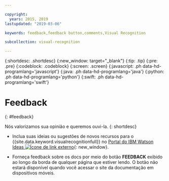 ```yaml
---

copyright:
  years: 2015, 2019
lastupdated: "2019-03-06"

keywords: feedback,feedback button,comments,Visual Recognition

subcollection: visual-recognition

---
```


{:shortdesc: .shortdesc}
{:new_window: target="_blank"}
{:tip: .tip}
{:pre: .pre}
{:codeblock: .codeblock}
{:screen: .screen}
{:javascript: .ph data-hd-programlang='javascript'}
{:java: .ph data-hd-programlang='java'}
{:python: .ph data-hd-programlang='python'}
{:swift: .ph data-hd-programlang='swift'}

# Feedback
{: #feedback}

Nós valorizamos sua opinião e queremos ouvi-la.
{: shortdesc}

- Inclua suas ideias ou sugestões de novos recursos para o {{site.data.keyword.visualrecognitionfull}} no [Portal do IBM Watson Ideas ![Ícone de link externo](../../icons/launch-glyph.svg "Ícone de link externo")](https://ibm-watson.ideas.aha.io/?project=VISION){: new_window}.

- Forneça feedback sobre os docs por meio do botão **FEEDBACK** exibido ao longo da borda de qualquer página que estiver lendo. O botão não estará disponível quando você acessar o site da documentação em dispositivos móveis.
